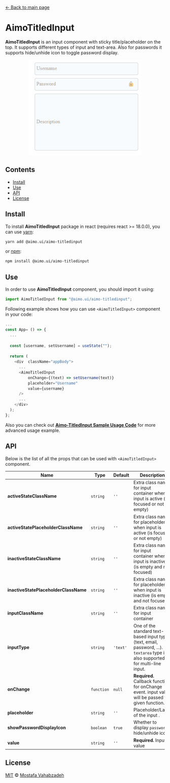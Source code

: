 [← Back to main page][main-page]

# AimoTitledInput

**AimoTitledInput** is an input component with sticky title/placeholder on the top. It supports different types of input and text-area. Also for passwords it supports hide/unhide icon to toggle password display.

<div style="text-align: center">
<img src="AimoTitledInput.gif" />
</div>

## Contents

- [Install](#install)
- [Use](#use)
- [API](#api)
- [License](#license)

## Install

To install **AimoTitledInput** package in react (requires react >= 18.0.0), you can use [yarn][]:

```sh
yarn add @aimo.ui/aimo-titledinput
```

or [npm][]:

```sh
npm install @aimo.ui/aimo-titledinput
```

## Use

In order to use **AimoTitledInput** component, you should import it using:

```js
import AimoTitledInput from "@aimo.ui/aimo-titledinput";
```

Following example shows how you can use `<AimoTitledInput>` component in your code:

```js
...
const App= () => {
  ...

  const [username, setUsername] = useState("");

  return (
    <div  className="appBody">
      ...
      <AimoTitledInput
          onChange={(text) => setUsername(text)}
          placeholder="Username"
          value={username}
      />
      ...
    </div>
  );
};
```

Also you can check out [**Aimo-TitledInput Sample Usage Code**][demo-titledinput] for more advanced usage example.

## API

Below is the list of all the props that can be used with `<AimoTitledInput>` component.

| Name                                  | Type       | Default  | Description                                                                                                                      |
| ------------------------------------- | ---------- | -------- | -------------------------------------------------------------------------------------------------------------------------------- |
| **activeStateClassName**              | `string`   | `''`     | Extra class name for input container when input is active (is focused or not empty)                                              |
| **activeStatePlaceholderClassName**   | `string`   | `''`     | Extra class name for placeholder when input is active (is focused or not empty)                                                  |
| **inactiveStateClassName**            | `string`   | `''`     | Extra class name for input container when input is inactive (is empty and not focused)                                           |
| **inactiveStatePlaceholderClassName** | `string`   | `''`     | Extra class name for placeholder when input is inactive (is empty and not focused)                                               |
| **inputClassName**                    | `string`   | `''`     | Extra class name for input container                                                                                             |
| **inputType**                         | `string`   | `'text'` | One of the standard text-based input types (text, email, password, ...). `textarea` type is also supported for multi-line input. |
| **onChange**                          | `function` | `null`   | **Required.** Callback function for onChange event. input value will be passed to given function.                                |
| **placeholder**                       | `string`   | `''`     | Placeholder/Label of the input .                                                                                                 |
| **showPasswordDisplayIcon**           | `boolean`  | `true`   | Whether to display `password` hide/unhide icon.                                                                                  |
| **value**                             | `string`   | `''`     | **Required.** Input value                                                                                                        |

## License

[MIT][license] © [Mostafa Vahabzadeh][author]

[main-page]: ../README.md
[yarn]: https://yarnpkg.com/cli/add
[npm]: https://docs.npmjs.com/cli/install
[demo-titledinput]: ../src/demo/DemoTitledInput/DemoTitledInput.jsx
[license]: ../LICENSE
[author]: https://github.com/vah-most
